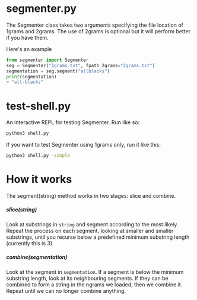 segmenter.py
============

The Segmenter class takes two arguments specifying the file location of 1grams and 2grams. The use of 2grams is optional but it will perform better if you have them.

Here's an example
```python
from segmenter import Segmenter
seg = Segmenter("1grams.txt", fpath_2grams="2grams.txt")
segmentation = seg.segment("allblacks")
print(segmentation)
> "all-blacks"
```

test-shell.py
=============

An interactive REPL for testing Segmenter. Run like so:
```bash
python3 shell.py
```

If you want to test Segmenter using 1grams only, run it like this:
```bash
python3 shell.py -simple
```

How it works
============

The segment(string) method works in two stages: slice and combine.

<h5>slice(string)</h5>
Look at substrings in <code>string</code> and segment according to the most likely. Repeat the process on each segment, looking at smaller and smaller substrings, until you recurse below a predefined minimum substring length (currently this is 3).

<h5>combine(segmentation)</h5>
Look at the segment in <code>segmentation</code>. If a segment is below the minimum substring length, look at its neighbouring segments. If they can be combined to form a string in the ngrams we loaded, then we combine it. Repeat until we can no longer combine anything.
